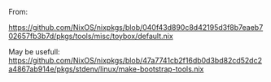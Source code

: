 

From:

https://github.com/NixOS/nixpkgs/blob/040f43d890c8d42195d3f8b7eaeb702657fb3b7d/pkgs/tools/misc/toybox/default.nix

May be usefull:
https://github.com/NixOS/nixpkgs/blob/47a7741cb2f16db0d3bd82cd52dc2a4867ab914e/pkgs/stdenv/linux/make-bootstrap-tools.nix

